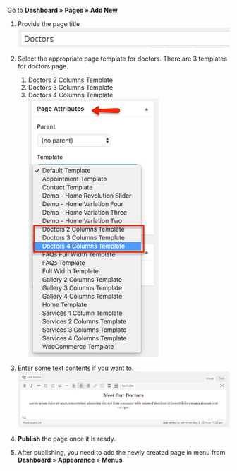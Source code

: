 Go to **Dashboard &raquo; Pages &raquo; Add New**

1. Provide the page title
![page title](images/pages/3.png)

2. Select the appropriate page template for doctors.
There are 3 templates for doctors page.
    1. Doctors 2 Columns Template
    2. Doctors 3 Columns Template
    3. Doctors 4 Columns Template
![page template](images/pages/4.png)

3. Enter some text contents if you want to.
![contents](images/pages/5.png)

4. **Publish** the page once it is ready.

5. After publishing, you need to add the newly created page in menu from **Dashboard** &raquo; **Appearance** &raquo; **Menus**